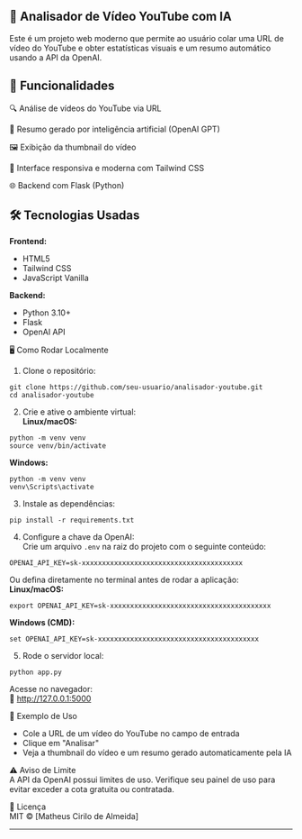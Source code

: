 
## 🎥 Analisador de Vídeo YouTube com IA  
Este é um projeto web moderno que permite ao usuário colar uma URL de vídeo do YouTube e obter estatísticas visuais e um resumo automático usando a API da OpenAI.

## 🚀 Funcionalidades  
🔍 Análise de vídeos do YouTube via URL

🧠 Resumo gerado por inteligência artificial (OpenAI GPT)

🖼️ Exibição da thumbnail do vídeo

📱 Interface responsiva e moderna com Tailwind CSS

🌐 Backend com Flask (Python)

## 🛠️ Tecnologias Usadas  
**Frontend:**  
- HTML5  
- Tailwind CSS  
- JavaScript Vanilla  

**Backend:**  
- Python 3.10+  
- Flask  
- OpenAI API  

🖥️ Como Rodar Localmente  
1. Clone o repositório:  
```
git clone https://github.com/seu-usuario/analisador-youtube.git
cd analisador-youtube
```

2. Crie e ative o ambiente virtual:  
**Linux/macOS:**  
```
python -m venv venv
source venv/bin/activate
```

**Windows:**  
```
python -m venv venv
venv\Scripts\activate
```

3. Instale as dependências:  
```
pip install -r requirements.txt
```

4. Configure a chave da OpenAI:  
Crie um arquivo `.env` na raiz do projeto com o seguinte conteúdo:  
```
OPENAI_API_KEY=sk-xxxxxxxxxxxxxxxxxxxxxxxxxxxxxxxxxxxxxxxx
```

Ou defina diretamente no terminal antes de rodar a aplicação:  
**Linux/macOS:**  
```
export OPENAI_API_KEY=sk-xxxxxxxxxxxxxxxxxxxxxxxxxxxxxxxxxxxxxxxx
```

**Windows (CMD):**  
```
set OPENAI_API_KEY=sk-xxxxxxxxxxxxxxxxxxxxxxxxxxxxxxxxxxxxxxxx
```

5. Rode o servidor local:  
```
python app.py
```

Acesse no navegador:  
📍 http://127.0.0.1:5000

🧪 Exemplo de Uso  
- Cole a URL de um vídeo do YouTube no campo de entrada  
- Clique em "Analisar"  
- Veja a thumbnail do vídeo e um resumo gerado automaticamente pela IA

⚠️ Aviso de Limite  
A API da OpenAI possui limites de uso. Verifique seu painel de uso para evitar exceder a cota gratuita ou contratada.

📄 Licença  
MIT © [Matheus Cirilo de Almeida]

---
